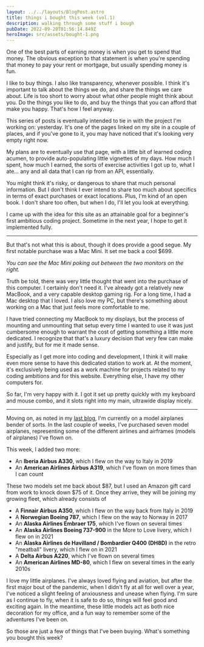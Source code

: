 ```yaml
---
layout: ../../layouts/BlogPost.astro
title: things i bought this week (vol.1)
description: walking through some stuff i bough
pubDate: 2022-09-20T01:56:14.849Z
heroImage: src/assets/bought-1.png
---
```

One of the best parts of earning money is when you get to spend that money. The obvious exception to that statement is when you're spending that money to pay your rent or mortgage, but usually spending money is fun. 

I like to buy things. I also like transparency, whenever possible. I think it's important to talk about the things we do, and share the things we care about. Life is too short to worry about what other people might think about you. Do the things you like to do, and buy the things that you can afford that make you happy. That's how I feel anyway.

This series of posts is eventually intended to tie in with the project I'm working on: yesterday. It's one of the pages linked on my site in a couple of places, and if you've gone to it, you may have noticed that it's looking very empty right now. 

My plans are to eventually use that page, with a little bit of learned coding acumen, to provide auto-populating little vignettes of my days. How much I spent, how much I earned, the sorts of exercise activities I got up to, what I ate... any and all data that I can rip from an API, essentially. 

You might think it's risky, or dangerous to share that much personal information. But I don't think I ever intend to share too much about specifics in terms of exact purchases or exact locations. Plus, I'm kind of an open book. I don't share too often, but when I do, I'll let you look at everything. 

I came up with the idea for this site as an attainable goal for a beginner's first ambitious coding project. Sometime in the next year, I hope to get it implemented fully. 

- - -

But that's not what this is about, though it does provide a good segue. My first notable purchase was a Mac Mini. It set me back a cool $699.

*You can see the Mac Mini poking out between the two monitors on the right.*

Truth be told, there was very little thought that went into the purchase of this computer. I certainly don't need it. I've already got a relatively new MacBook, and a very capable desktop gaming rig. For a long time, I had a Mac desktop that I loved. I also love my PC, but there's something about working on a Mac that just feels more comfortable to me. 

I have tried connecting my MacBook to my displays, but the process of mounting and unmounting that setup every time I wanted to use it was just cumbersome enough to warrant the cost of getting something a little more dedicated. I recognize that that's a luxury decision that very few can make and justify, but for me it made sense. 

Especially as I get more into coding and development, I think it will make even more sense to have this dedicated station to work at. At the moment, it's exclusively being used as a work machine for projects related to my coding ambitions and for this website. Everything else, I have my other computers for. 

So far, I'm very happy with it. I got it set up pretty quickly with my keyboard and mouse combo, and it slots right into my main, ultrawide display nicely. 

- - -

Moving on, as noted in my [last blog](https://www.helloitsbrian.com/blog/my-2021-obsessions), I'm currently on a model airplanes bender of sorts. In the last couple of weeks, I've purchased seven model airplanes, representing some of the different airlines and airframes (models of airplanes) I've flown on. 

This week, I added two more: 

* An **Iberia Airbus A330**, which I flew on the way to Italy in 2019
* An **American Airlines Airbus A319**, which I've flown on more times than I can count

These two models set me back about $87, but I used an Amazon gift card from work to knock down $75 of it. Once they arrive, they will be joining my growing fleet, which already consists of

* A **Finnair Airbus A350**, which I flew on the way back from Italy in 2019
* A **Norwegian Boeing 787**, which I flew on the way to Norway in 2017
* An **Alaska Airlines Embraer 175**, which I've flown on several times
* An **Alaska Airlines Boeing 737-900** in the More to Love livery, which I flew on in 2021
* An **Alaska Airlines de Havilland / Bombardier Q400 (DH8D)** in the retro "meatball" livery, which I flew on in 2021
* A **Delta Airbus A220**, which I've flown on several times
* An **American Airlines MD-80**, which I flew on several times in the early 2010s

I love my little airplanes. I've always loved flying and aviation, but after the first major bout of the pandemic, when I didn't fly at all for well over a year, I've noticed a slight feeling of anxiousness and unease when flying. I'm sure as I continue to fly, when it is safe to do so, things will feel good and exciting again. In the meantime, these little models act as both nice decoration for my office, and a fun way to remember some of the adventures I've been on.

So those are just a few of things that I've been buying. What's something you bought this week?